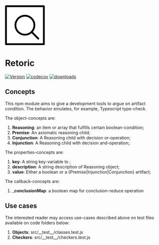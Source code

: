 ![Argue yourself](https://raw.githubusercontent.com/trouchet/retoric/main/images/retoric_small.png)

# Retoric
[![Version](https://img.shields.io/npm/v/retoric.svg)](https://www.npmjs.com/package/retoric)
[![codecov](https://codecov.io/gh/trouchet/arqeo/branch/main/graph/badge.svg?token=55H8MVEJQJ)](https://codecov.io/gh/trouchet/arqeo)
[![downloads](https://img.shields.io/npm/dm/retoric)](https://www.npmjs.com/package/retoric)

## Concepts

This npm module aims to give a development tools to argue on artifact condition. The behavior emulates, for example, Typescript type-check. 

The object-concepts are:

1. __Reasoning__: an item or array that fulfills certain boolean-condition;
2. __Premise__: An axiomatic reasoning child;
3. __Conjunction__: A Reasoning child with decision or-operation;
4. __Injunction__: A Reasoning child with decision and-operation;.

The properties-concepts are:

1. __key__: A string key-variable to ;
2. __description__: A string description of Reasoning object;
3. __value__: Either a boolean or a {Premise|Injunction|Conjunction} artifact;

The callback-concepts are:

1. ___conclusionMap__: a boolean map for conclusion-reduce operation

## Use cases

The interested reader may access use-cases described above on test files available on code folders below: 

1. __Objects__: src/\_\_test\_\_/classes.test.js
2. __Checkers__: src/\_\_test\_\_/checkers.test.js

